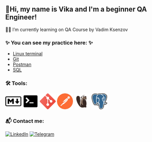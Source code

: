 ## 🖖Hi, my name is Vika and I'm a beginner QA Engineer!

👩‍💻  I’m currently learning on QA Course by Vadim Ksenzov


### ✨ You can see my practice here: ✨
- [Linux terminal](https://github.com/Vikaufo/Terminal)
- [Git](https://github.com/Vikaufo/JSON)
- [Postman](https://github.com/Vikaufo/Postman)
- [SQL](https://github.com/Vikaufo/SQL)

### 🛠 Tools:
<img src="https://raw.githubusercontent.com/Vikaufo/Vikaufo/main/Assets/md_icon.png" width="50"> <img src="https://raw.githubusercontent.com/Vikaufo/Vikaufo/main/Assets/terminal_icon.png" width="50"> <img src="https://raw.githubusercontent.com/Vikaufo/Vikaufo/main/Assets/git_icon.png" width="50"> <img src="https://raw.githubusercontent.com/Vikaufo/Vikaufo/main/Assets/postman_icon%2022.35.53.png" width="50"> <img src="https://raw.githubusercontent.com/Vikaufo/Vikaufo/main/Assets/Dbeaver_logo.png" width="50"> <img src="https://raw.githubusercontent.com/Vikaufo/Vikaufo/main/Assets/postgresql_icon.png" width="50">

### 📬 Сontact me:
[![LinkedIn](https://img.shields.io/badge/-LinkedIn-ffffff??style=flat&logo=LinkedIn&logoColor=2964be)](https://www.linkedin.com/in/vshablova/)
[![Telegram](https://img.shields.io/badge/-Telegram-ffffff?style=flat&logo=Telegram)](https://t.me/ViUFO)


